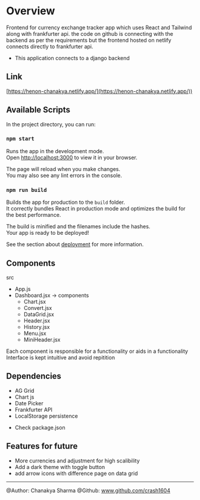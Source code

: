 # Overview

Frontend for currency exchange tracker app which uses React and Tailwind along with frankfurter api. the code on github is connecting with the backend as per the requirements but the frontend hosted on netlify connects directly to frankfurter api.


* This application connects to a django backend 

## Link

[https://henon-chanakya.netlify.app/](https://henon-chanakya.netlify.app/))

## Available Scripts

In the project directory, you can run:

### `npm start`

Runs the app in the development mode.\
Open [http://localhost:3000](http://localhost:3000) to view it in your browser.

The page will reload when you make changes.\
You may also see any lint errors in the console.


### `npm run build`

Builds the app for production to the `build` folder.\
It correctly bundles React in production mode and optimizes the build for the best performance.

The build is minified and the filenames include the hashes.\
Your app is ready to be deployed!

See the section about [deployment](https://facebook.github.io/create-react-app/docs/deployment) for more information.

## Components

src
* App.js
* Dashboard.jsx
-> components
    * Chart.jsx
    * Convert.jsx
    * DataGrid.jsx
    * Header.jsx
    * History.jsx
    * Menu.jsx
    * MiniHeader.jsx

Each component is responsible for a functionality or aids in a functionality
Interface is kept intuitive and avoid repitition


## Dependencies

* AG Grid
* Chart js
* Date Picker
* Frankfurter API
* LocalStorage persistence

- Check package.json

## Features for future

* More currencies and adjustment for high scalibility
* Add a dark theme with toggle button
* add arrow icons with difference page on data grid

---

@Author: Chanakya Sharma
@Github: www.github.com/crash1604
